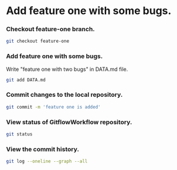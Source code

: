 # Add feature one with some bugs.

### Checkout feature-one branch.

```sh
git checkout feature-one
```

### Add feature one with some bugs.

Write "feature one with two bugs" in DATA.md file.

```sh
git add DATA.md
```

### Commit changes to the local repository.

```sh
git commit -m 'feature one is added'
```

### View status of GitflowWorkflow repository.

```sh
git status
```

### View the commit history.

```sh
git log --oneline --graph --all
```




